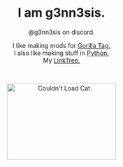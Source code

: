 <h1 align="center">I am g3nn3sis.</h1>  
<p align="center"> @g3nn3sis on discord. </p>  
<p align="center">  
  I like making mods for <a href="https://www.gorillatagvr.com">Gorilla Tag.</a> <br>
  I also like making stuff in <a href="https://www.python.org">Python.</a> <br>
  My <a href="https://www.linktr.ee/g3nn3sis">LinkTree.</a> <br>
</p>
<br>
<p align="center">
  <img src="https://cataas.com/cat" alt="Couldn't Load Cat." width=250 height=175>
</p>
